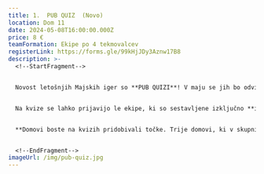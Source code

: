 ```yaml
---
title: 1.  PUB QUIZ  (Novo)
location: Dom 11
date: 2024-05-08T16:00:00.000Z
price: 8 €
teamFormation: Ekipe po 4 tekmovalcev
registerLink: https://forms.gle/99kHjJDy3Aznw17B8
description: >-
  <!--StartFragment-->


  Novost letošnjih Majskih iger so **PUB QUIZI**! V maju se jih bo odvilo kar 5. Pričakujete lahko raznovrstna vprašanja iz raznolikih tem in seveda mrzlo točeno Laško. 


  Na kvize se lahko prijavijo le ekipe, ki so sestavljene izključno **iz 4 članov, ki prihajajo z istega doma**. Prijave bomo obravnavali po ključu prvi pride prvi melje, vendar bomo upoštevali, da bodo domovi sorazmerno zastopani na kvizih. **Prijave potekajo do ponedeljka, 6. 5.** V torek, 7. 5., zvečer bodo ekipe, ki so se uvrstile na kvize, obveščene o terminu preko e-maila. Prijavo potrdite s plačilom prijavnine na INFO točki Majskih iger 2024. **S prijavami pohitite, saj so mesta zelo omejena.**


  **Domovi boste na kvizih pridobivali točke. Trije domovi, ki v skupni razvrstitvi pridobite največ točk, boste prejeli 8, 6 in 4 točke za 1., 2. in 3. mesto, ki se bodo upoštevale v skupni seštevek športov za naziv najboljšega doma Majskih iger 2024. Zmagovalna ekipa vsakega kviza prejme nagrado.**


  <!--EndFragment-->
imageUrl: /img/pub-quiz.jpg
---
```

